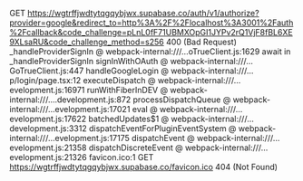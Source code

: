   GET https://wgtrffjwdtytqgqybjwx.supabase.co/auth/v1/authorize?provider=google&redirect_to=http%3A%2F%2Flocalhost%3A3001%2Fauth%2Fcallback&code_challenge=pLnL0fF71UBMXOpGI1JYPv2rQ1VjF8fBL6XE9XLsaRU&code_challenge_method=s256 400 (Bad Request)
_handleProviderSignIn @ webpack-internal:///…oTrueClient.js:1629
await in _handleProviderSignIn
signInWithOAuth @ webpack-internal:///…GoTrueClient.js:447
handleGoogleLogin @ webpack-internal:///…p/login/page.tsx:12
executeDispatch @ webpack-internal:///…evelopment.js:16971
runWithFiberInDEV @ webpack-internal:///….development.js:872
processDispatchQueue @ webpack-internal:///…evelopment.js:17021
eval @ webpack-internal:///…evelopment.js:17622
batchedUpdates$1 @ webpack-internal:///…development.js:3312
dispatchEventForPluginEventSystem @ webpack-internal:///…evelopment.js:17175
dispatchEvent @ webpack-internal:///…evelopment.js:21358
dispatchDiscreteEvent @ webpack-internal:///…evelopment.js:21326
favicon.ico:1  GET https://wgtrffjwdtytqgqybjwx.supabase.co/favicon.ico 404 (Not Found)
